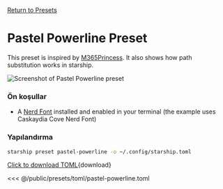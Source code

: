 [Return to Presets](./#pastel-powerline)

# Pastel Powerline Preset

This preset is inspired by [M365Princess](https://github.com/JanDeDobbeleer/oh-my-posh/blob/main/themes/M365Princess.omp.json). It also shows how path substitution works in starship.

![Screenshot of Pastel Powerline preset](/presets/img/pastel-powerline.png)

### Ön koşullar

- A [Nerd Font](https://www.nerdfonts.com/) installed and enabled in your terminal (the example uses Caskaydia Cove Nerd Font)

### Yapılandırma

```sh
starship preset pastel-powerline -o ~/.config/starship.toml
```

[Click to download TOML](/presets/toml/pastel-powerline.toml){download}

<<< @/public/presets/toml/pastel-powerline.toml
